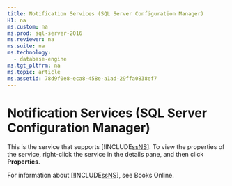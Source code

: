 ```yaml
---
title: Notification Services (SQL Server Configuration Manager)
H1: na
ms.custom: na
ms.prod: sql-server-2016
ms.reviewer: na
ms.suite: na
ms.technology: 
  - database-engine
ms.tgt_pltfrm: na
ms.topic: article
ms.assetid: 78d9f0e8-eca8-458e-a1ad-29ffa0838ef7
---
```

# Notification Services (SQL Server Configuration Manager)
  This is the service that supports [!INCLUDE[ssNS](../../Topics/TopicNameNotContainA/includes/ssNS_md.md)]. To view the properties of the service, right-click the service in the details pane, and then click **Properties**.  
  
 For information about [!INCLUDE[ssNS](../../Topics/TopicNameNotContainA/includes/ssNS_md.md)], see Books Online.  
  
  